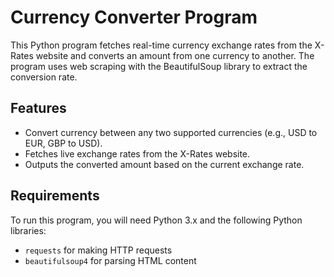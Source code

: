# Currency Converter Program

This Python program fetches real-time currency exchange rates from the X-Rates website and converts an amount from one currency to another. The program uses web scraping with the BeautifulSoup library to extract the conversion rate.

## Features

- Convert currency between any two supported currencies (e.g., USD to EUR, GBP to USD).
- Fetches live exchange rates from the X-Rates website.
- Outputs the converted amount based on the current exchange rate.

## Requirements

To run this program, you will need Python 3.x and the following Python libraries:

- `requests` for making HTTP requests
- `beautifulsoup4` for parsing HTML content
